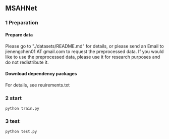 ## MSAHNet 

### 1 Preparation

#### Prepare data

Please go to "./datasets/README.md" for details, or please send an Email to jienengchen01 AT gmail.com to request the preprocessed data. If you would like to use the preprocessed data, please use it for research purposes and do not redistribute it.


#### Download dependency packages

For details, see reuirements.txt


### 2 start

```
python train.py 
```


### 3 test
```
python test.py
```